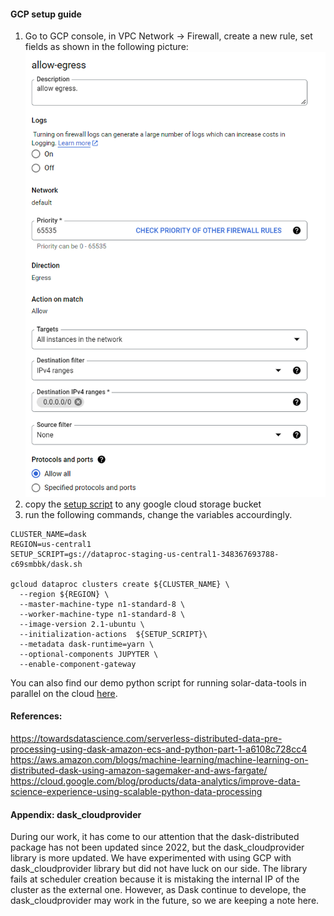 #### GCP setup guide
1. Go to GCP console, in VPC Network -> Firewall, create a new rule, set fields as shown in the following picture:  
![vpc rule](./readme_imgs/VPC.png)
2. copy the [setup script](./dask.sh) to any google cloud storage bucket
3. run the following commands, change the variables accourdingly.
```
CLUSTER_NAME=dask
REGION=us-central1
SETUP_SCRIPT=gs://dataproc-staging-us-central1-348367693788-c69smbbk/dask.sh

gcloud dataproc clusters create ${CLUSTER_NAME} \
  --region ${REGION} \
  --master-machine-type n1-standard-8 \
  --worker-machine-type n1-standard-8 \
  --image-version 2.1-ubuntu \
  --initialization-actions  ${SETUP_SCRIPT}\
  --metadata dask-runtime=yarn \
  --optional-components JUPYTER \
  --enable-component-gateway
```
You can also find our demo python script for running solar-data-tools in parallel on the cloud [here](./demo_cassandra_worker_pulls_own_data.py).
#### References:
https://towardsdatascience.com/serverless-distributed-data-pre-processing-using-dask-amazon-ecs-and-python-part-1-a6108c728cc4
https://aws.amazon.com/blogs/machine-learning/machine-learning-on-distributed-dask-using-amazon-sagemaker-and-aws-fargate/
https://cloud.google.com/blog/products/data-analytics/improve-data-science-experience-using-scalable-python-data-processing

#### Appendix: dask_cloudprovider
During our work, it has come to our attention that the dask-distributed package has not been updated since 2022, but the dask_cloudprovider library is more updated. We have experimented with using GCP with dask_cloudprovider library but did not have luck on our side. The library fails at scheduler creation because it is mistaking the internal IP of the cluster as the external one. However, as Dask continue to develope, the dask_cloudprovider may work in the future, so we are keeping a note here.